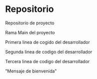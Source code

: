 # Repositorio
Repositorio de proyecto

Rama Main del proyecto

Primera linea de cogido del desarrollador 

Segunda linea de codigo del desarrollador

Tercera linea de codigo del desarrollador

"Mensaje de bienvenida"
